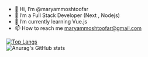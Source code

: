 - 👋 Hi, I’m @maryammoshtoofar
- 👀 I’m a Full Stack Developer (Next , Nodejs)
- 🌱 I’m currently learning Vue.js
- 📫 How to reach me maryammoshtoofar@gmail.com

 [![Top Langs](https://github-readme-stats.vercel.app/api/top-langs/?username=maryammoshtoofar&layout=compact&theme=radical)](https://github.com/maryammoshtoofar)
 <br>
![Anurag's GitHub stats](https://github-readme-stats.vercel.app/api?username=maryammoshtoofar&show_icons=true&theme=onedark)
<!---
maryammoshtoofar/maryammoshtoofar is a ✨ special ✨ repository because its `README.md` (this file) appears on your GitHub profile.
You can click the Preview link to take a look at your changes.
--->
